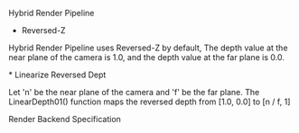 Hybrid Render Pipeline 
* Reversed-Z
</p>Hybrid Render Pipeline uses Reversed-Z by default, The depth value at the near plane of the camera is 1.0, and the depth value at the far plane is 0.0.
<p>
* Linearize Reversed Dept
<p>Let 'n' be the near plane of the camera and 'f' be the far plane.
The LinearDepth01() function maps the reversed depth from [1.0, 0.0] to [n / f, 1]</p>
<p>Render Backend Specification</p>